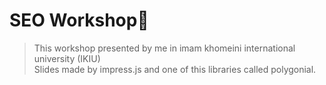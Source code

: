 # SEO Workshop🤗
   
   
> This workshop presented by me in imam khomeini international university (IKIU)   
> Slides made by impress.js and one of this libraries called polygonial.
